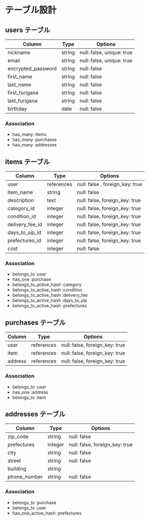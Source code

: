 # テーブル設計

## users テーブル

| Column             | Type   | Options                   |
| ------------------ | ------ | ------------------------- |
| nickname           | string | null: false, unique: true |
| email              | string | null: false, unique: true |
| encrypted_password | string | null: false               |
| first_name         | string | null: false               |
| last_name          | string | null: false               |
| first_furigana     | string | null: false               |
| last_furigana      | string | null: false               |
| birthday           | date   | null: false               |

### Association

- has_many :items
- has_many :purchases
- has_many :addresses

## items テーブル

| Column          | Type       | Options                         |
| --------------- | ---------- | ------------------------------- |
| user            | references | null: false , foreign_key: true |
| item_name       | string     | null: false                     |
| description     | text       | null: false, foreign_key: true  |
| category_id     | integer    | null: false, foreign_key: true  |
| condition_id    | integer    | null: false, foreign_key: true  |
| delivery_fee_id | integer    | null: false, foreign_key: true  |
| days_to_sip_id  | integer    | null: false, foreign_key: true  |
| prefectures_id  | integer    | null: false, foreign_key: true  |
| cost            | integer    | null: false                     |

### Association

- belongs_to :user
- has_one :purchase
- belongs_to_active_hash :category
- belongs_to_active_hash :condition
- belongs_to_active_hash :delivery_fee
- belongs_to_active_hash :days_to_sip
- belongs_to_active_hash :prefectures

## purchases テーブル

| Column  | Type       | Options                        |
| ------- | ---------- | ------------------------------ |
| user    | references | null: false, foreign_key: true |
| item    | references | null: false, foreign_key: true |
| address | references | null: false, foreign_key: true |

### Association

- belongs_to :user
- has_one :address
- belongs_to :item

## addresses テーブル

| Column       | Type    | Options                        |
| ------------ | ------- | ------------------------------ |
| zip_code     | string  | null: false                    |
| prefectures  | integer | null: false, foreign_key: true |
| city         | string  | null: false                    |
| street       | string  | null: false                    |
| building     | string  |
| phone_number | string  | null: false                    |

### Association

- belongs_to :purchase
- belongs_to :user
- has_one_active_hash :prefectures
